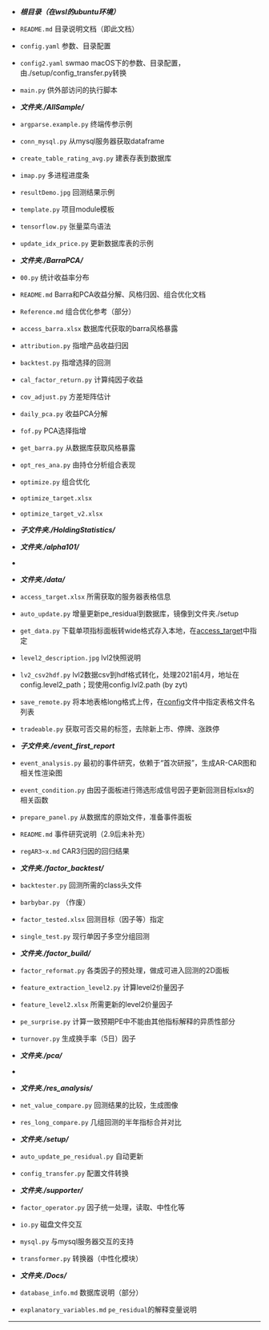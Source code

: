 - ***根目录（在wsl的ubuntu环境）***
- `README.md` 目录说明文档（即此文档）
- `config.yaml` 参数、目录配置
- `config2.yaml` swmao macOS下的参数、目录配置，由./setup/config_transfer.py转换
- `main.py` 供外部访问的执行脚本


- ***文件夹./AllSample/***
- `argparse.example.py` 终端传参示例
- `conn_mysql.py` 从mysql服务器获取dataframe
- `create_table_rating_avg.py` 建表存表到数据库
- `imap.py` 多进程进度条
- `resultDemo.jpg` 回测结果示例
- `template.py` 项目module模板
- `tensorflow.py` 张量菜鸟语法
- `update_idx_price.py` 更新数据库表的示例


- ***文件夹./BarraPCA/***
- `00.py` 统计收益率分布
- `README.md` Barra和PCA收益分解、风格归因、组合优化文档
- `Reference.md` 组合优化参考（部分）
- `access_barra.xlsx` 数据库代获取的barra风格暴露
- `attribution.py` 指增产品收益归因
- `backtest.py` 指增选择的回测
- `cal_factor_return.py` 计算纯因子收益
- `cov_adjust.py` 方差矩阵估计
- `daily_pca.py` 收益PCA分解
- `fof.py` PCA选择指增
- `get_barra.py` 从数据库获取风格暴露
- `opt_res_ana.py` 由持仓分析组合表现
- `optimize.py` 组合优化
- `optimize_target.xlsx` 
- `optimize_target_v2.xlsx` 
- ***子文件夹./HoldingStatistics/***


- ***文件夹./alpha101/***
- 


- ***文件夹./data/***
- `access_target.xlsx` 所需获取的服务器表格信息
- `auto_update.py` 增量更新pe_residual到数据库，镜像到文件夹./setup
- `get_data.py` 下载单项指标面板转wide格式存入本地，在[access_target](./data/access_target.xlsx)中指定
- `level2_description.jpg` lvl2快照说明
- `lv2_csv2hdf.py` lvl2数据csv到hdf格式转化，处理2021前4月，地址在config.level2_path；现使用config.lvl2.path (by zyt)
- `save_remote.py` 将本地表格long格式上传，在[config](./config.yaml)文件中指定表格文件名列表
- `tradeable.py` 获取可否交易的标签，去除新上市、停牌、涨跌停
- ***子文件夹./event_first_report***
- `event_analysis.py` 最初的事件研究，依赖于“首次研报”，生成AR-CAR图和相关性渲染图
- `event_condition.py` 由因子面板进行筛选形成信号因子更新回测目标xlsx的相关函数
- `prepare_panel.py` 从数据库的原始文件，准备事件面板
- `README.md` 事件研究说明（2.9后未补充）
- `regAR3~x.md` CAR3归因的回归结果


- ***文件夹./factor_backtest/***
- `backtester.py` 回测所需的class头文件
- `barbybar.py` （作废）
- `factor_tested.xlsx` 回测目标（因子等）指定
- `single_test.py` 现行单因子多空分组回测


- ***文件夹./factor_build/***
- `factor_reformat.py` 各类因子的预处理，做成可进入回测的2D面板
- `feature_extraction_level2.py` 计算level2价量因子
- `feature_level2.xlsx` 所需更新的level2价量因子
- `pe_surprise.py` 计算一致预期PE中不能由其他指标解释的异质性部分
- `turnover.py` 生成换手率（5日）因子


- ***文件夹./pca/***
- 


- ***文件夹./res_analysis/***
- `net_value_compare.py` 回测结果的比较，生成图像
- `res_long_compare.py` 几组回测的半年指标合并对比


- ***文件夹./setup/***
- `auto_update_pe_residual.py` 自动更新
- `config_transfer.py` 配置文件转换


- ***文件夹./supporter/***
- `factor_operator.py` 因子统一处理，读取、中性化等
- `io.py` 磁盘文件交互
- `mysql.py` 与mysql服务器交互的支持
- `transformer.py` 转换器（中性化模块）


- ***文件夹./Docs/***
- `database_info.md` 数据库说明（部分）
- `explanatory_variables.md` `pe_residual`的解释变量说明





---
